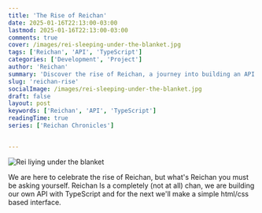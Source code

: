 ```yaml
---
title: 'The Rise of Reichan'
date: 2025-01-16T22:13:00-03:00
lastmod: 2025-01-16T22:13:00-03:00
comments: true
cover: /images/rei-sleeping-under-the-blanket.jpg
tags: ['Reichan', 'API', 'TypeScript']
categories: ['Development', 'Project']
author: 'Reichan'
summary: 'Discover the rise of Reichan, a journey into building an API with TypeScript!'
slug: 'reichan-rise'
socialImage: /images/rei-sleeping-under-the-blanket.jpg
draft: false
layout: post
keywords: ['Reichan', 'API', 'TypeScript']
readingTime: true
series: ['Reichan Chronicles']


---
```


![Rei liying under the blanket](/images/posts/the-rise-of-reichan/rei-sleeping-under-the-blanket.jpg "Rei liying under the blanket")

We are here to celebrate the rise of Reichan, but what's Reichan you must be asking yourself. Reichan Is a completely (not at all) chan, we are building our own API with TypeScript and for the next we'll make a simple html/css based interface.


